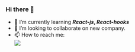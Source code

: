 ### Hi there 👋

- 🌱 I’m currently learning <b><i>React-js</i>, <i>React-hooks</i></b>
- 👯 I’m looking to collaborate on new company.
-  📫 How to reach me: <br/>
 <a href="mailto:huseynzade.dadas@gmail.com?"><img src="https://img.shields.io/badge/gmail-%23DD0031.svg?&style=for-the-badge&logo=gmail&logoColor=white"/></a>

<!--
**dadashussein/dadashussein** is a ✨ _special_ ✨ repository because its `README.md` (this file) appears on your GitHub profile.

Here are some ideas to get you started:

- 🔭 I’m currently working on ...
- 🌱 I’m currently learning ...
- 👯 I’m looking to collaborate on ...
- 🤔 I’m looking for help with ...
- 💬 Ask me about ...
- 📫 How to reach me: ...
- 😄 Pronouns: ...
- ⚡ Fun fact: ...
-->
